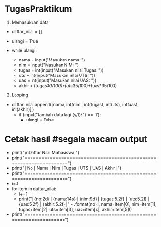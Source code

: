 # TugasPraktikum

1. Memasukkan data
- daftar_nilai = []

- ulangi = True

- while ulangi:
    - nama = input("Masukan nama: ")
    - nim = input("Masukan NIM: ")
    - tugas = int(input("Masukan nilai Tugas: "))
    - uts = int(input("Masukan nilai UTS: "))
    - uas = int(input("Masukan nilai UAS: "))
    - akhir = (tugas*30/100)+(uts*35/100)+(uas*35/100)

2. Looping
- daftar_nilai.append([nama, int(nim), int(tugas), int(uts), int(uas), int(akhir)],)
    - if (input("tambah data lagi (y/t)?") == 't'):
        - ulangi = False



# Cetak hasil                                                                   #segala macam output
- print("\nDaftar Nilai Mahasiswa:")
- print("===================================================================")
- print("| No |      Nama      |    Nim    | Tugas |  UTS  |  UAS  | Akhir |")
- print("===================================================================")
- i=0
- for item in daftar_nilai:
    - i+=1
    - print("| {no:2d} | {nama:14s} | {nim:9d} | {tugas:5.2f} | {uts:5.2f} | {uas:5.2f} | {akhir:5.2f} |"
            - .format(no=i, nama=item[0], nim=item[1], tugas=item[2], uts=item[3], uas=item[4], akhir=item[5]))
- print("==================================================================")
